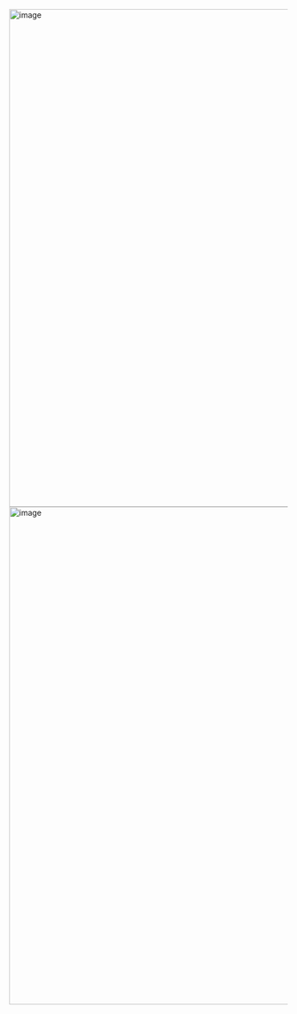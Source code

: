 <img width="1440" height="900" alt="image" src="https://github.com/user-attachments/assets/93abf5b0-65dd-4047-9e64-1c7c2796e66c" />
<img width="1440" height="900" alt="image" src="https://github.com/user-attachments/assets/7bb86141-5c76-4b17-8572-6446693a0960" />
